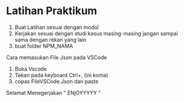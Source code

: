 # Latihan Praktikum

1. Buat Latihan sesuai dengan modul
2. Kerjakan sesuai dengan studi kasus masing-masing jangan sampai sama dengan rekan yang lain
3. buat folder NPM_NAMA

Cara memasukan File Json pada VSCode

1. Buka Vscode
2. Tekan pada keyboard Ctrl+, (ini koma)
3. copas FileVSCode.Json dan paste

Selamat Menegerjakan " ENjOYYYYY "

